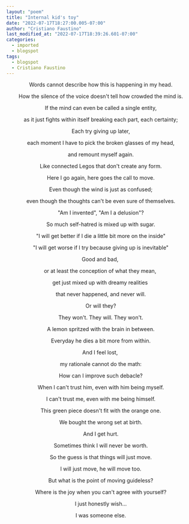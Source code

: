 ```yaml
---
layout: "poem"
title: "Internal kid's toy"
date: "2022-07-17T18:27:00.005-07:00"
author: "Cristiano Faustino"
last_modified_at: "2022-07-17T18:39:26.601-07:00"
categories:
  - imported
  - blogspot
tags:
  - blogspot
  - Cristiano Faustino
---
```


<p style="text-align: center;">Words cannot describe how this is happening in my head.</p><p style="text-align: center;">How the silence of the voice doesn't tell how crowded the mind is.</p><p style="text-align: center;">If the mind can even be called a single entity,</p><p style="text-align: center;">as it just fights within itself breaking each part, each certainty;</p><p style="text-align: center;">Each try giving up later,</p><p style="text-align: center;">each moment I have to pick the broken glasses of my head,</p><p style="text-align: center;">and remount myself again.</p><p style="text-align: center;">Like connected Legos that don't create any form.</p><p style="text-align: center;">Here I go again, here goes the call to move.</p><p style="text-align: center;">Even though the wind is just as confused;</p><p style="text-align: center;">even though the thoughts can't be even sure of themselves.</p><p style="text-align: center;">"Am I invented", "Am I a delusion"?</p><p style="text-align: center;">So much self-hatred is mixed up with sugar.</p><p style="text-align: center;">"I will get better if I die a little bit more on the inside"</p><p style="text-align: center;">"I will get worse if I try because giving up is inevitable"</p><p style="text-align: center;">Good and bad, </p><p style="text-align: center;">or at least the conception of what they mean, </p><p style="text-align: center;">get just mixed up with dreamy realities </p><p style="text-align: center;">that never happened, and never will.</p><p style="text-align: center;">Or will they?</p><p style="text-align: center;">They won't. They will. They won't.</p><p style="text-align: center;">A lemon spritzed with the brain in between.</p><p style="text-align: center;">Everyday he dies a bit more from within.</p><p style="text-align: center;">And I feel lost, </p><p style="text-align: center;">my rationale cannot do the math:</p><p style="text-align: center;">How can I improve such debacle?</p><p style="text-align: center;">When I can't trust him, even with him being myself.</p><p style="text-align: center;">I can't trust me, even with me being himself.</p><p style="text-align: center;">This green piece doesn't fit with the orange one.</p><p style="text-align: center;">We bought the wrong set at birth.</p><p style="text-align: center;">And I get hurt.</p><p style="text-align: center;">Sometimes think I will never be worth.</p><p style="text-align: center;">So the guess is that things will just move.</p><p style="text-align: center;">I will just move, he will move too.</p><p style="text-align: center;">But what is the point of moving guideless?</p><p style="text-align: center;">Where is the joy when you can't agree with yourself?

</p><p style="text-align: center;">I just honestly wish...</p><p style="text-align: center;">I was someone else.</p><p style="text-align: center;">

</p>